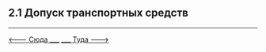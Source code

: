 ## 2.1 Допуск транспортных средств

---

[   <--- Сюда ___](/01%20-%20human%20risk%20factor/1.5%20-%20ideal%20driving.md)
[___ Туда --->](/02%20-%20law%20conditions/2.2%20-%20vehicle%20check.md)
